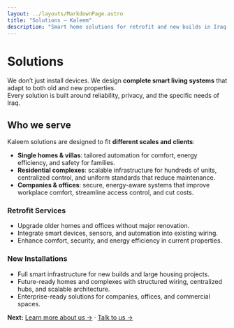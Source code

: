 ```yaml
---
layout: ../layouts/MarkdownPage.astro
title: "Solutions — Kaleem"
description: "Smart home solutions for retrofit and new builds in Iraq."
---
```

# Solutions

We don’t just install devices. We design **complete smart living systems** that adapt to both old and new properties.  
Every solution is built around reliability, privacy, and the specific needs of Iraq.

## Who we serve
Kaleem solutions are designed to fit **different scales and clients**:

- **Single homes & villas**: tailored automation for comfort, energy efficiency, and safety for families.  
- **Residential complexes**: scalable infrastructure for hundreds of units, centralized control, and uniform standards that reduce maintenance.  
- **Companies & offices**: secure, energy-aware systems that improve workplace comfort, streamline access control, and cut costs.  

### Retrofit Services
- Upgrade older homes and offices without major renovation.  
- Integrate smart devices, sensors, and automation into existing wiring.  
- Enhance comfort, security, and energy efficiency in current properties.  

### New Installations
- Full smart infrastructure for new builds and large housing projects.  
- Future-ready homes and complexes with structured wiring, centralized hubs, and scalable architecture.  
- Enterprise-ready solutions for companies, offices, and commercial spaces.  

**Next:** [Learn more about us →](/about) · [Talk to us →](/contact)
